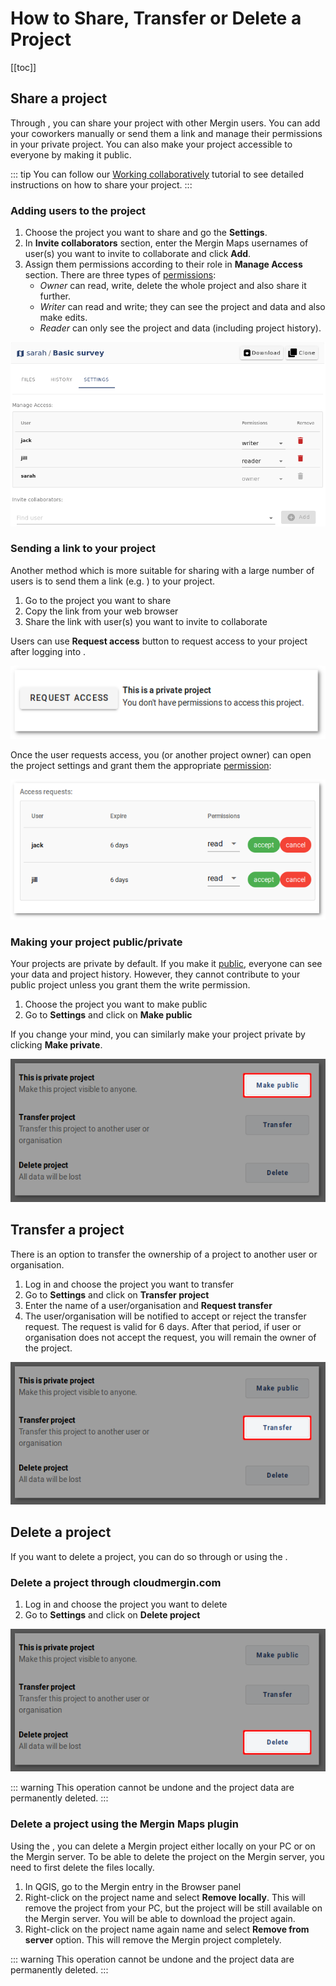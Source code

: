 # How to Share, Transfer or Delete a Project
[[toc]]

## Share a project

Through <MainDomainNameLink />, you can share your project with other Mergin users. You can add your coworkers manually or send them a link and manage their permissions in your private project. You can also make your project accessible to everyone by making it public.

::: tip
You can follow our [Working collaboratively](../tutorials/working-collaboratively/) tutorial to see detailed instructions on how to share your project.
:::

### Adding users to the project

1. Choose the project you want to share and go the **Settings**. 
2. In **Invite collaborators** section, enter the Mergin Maps usernames of user(s) you want to invite to collaborate and click **Add**.
3. Assign them permissions according to their role in **Manage Access** section. There are three types of [permissions](./permissions/):
   - *Owner* can read, write, delete the whole project and also share it further.
   - *Writer* can read and write; they can see the project and data and also make edits.
   - *Reader* can only see the project and data (including project history).

![Mergin sharing setting](./project-share-add-users.png)

### Sending a link to your project

Another method which is more suitable for sharing with a large number of users is to send them a link (e.g. <MerginMapsProject id="sarah/Basic survey/tree" />) to your project.

1. Go to the project you want to share
2. Copy the link from your web browser
3. Share the link with user(s) you want to invite to collaborate

Users can use **Request access** button to request access to your project after logging into <MainDomainNameLink />.

![Mergin sharing setting](./project_sharing_send_request.png)

Once the user requests access, you (or another project owner) can open the project settings and grant them the appropriate [permission](./permissions/):

![Mergin sharing setting](./project_sharing_requests.png)

### Making your project public/private
Your projects are private by default. If you make it [public](./permissions/#public-and-private-projects), everyone can see your data and project history. However, they cannot contribute to your public project unless you grant them the write permission.

1. Choose the project you want to make public
2. Go to **Settings** and click on **Make public**

If you change your mind, you can similarly make your project private by clicking **Make private**.

![make project public](./project-make-public.png)

## Transfer a project

There is an option to transfer the ownership of a project to another user or organisation. 

1. Log in <MainDomainNameLink /> and choose the project you want to transfer
2. Go to **Settings** and click on **Transfer project**
3. Enter the name of a user/organisation and **Request transfer**
4. The user/organisation will be notified to accept or reject the transfer request. The request is valid for 6 days. After that period, if user or organisation does not accept the request, you will remain the owner of the project.

![transfer project](./project-transfer.png)

## Delete a project
If you want to delete a project, you can do so through <MainDomainNameLink /> or using the <QGISPluginName />.

### Delete a project through cloudmergin.com

1. Log in <MainDomainNameLink /> and choose the project you want to delete
2. Go to **Settings** and click on **Delete project**

![delete project](./project-delete.png)

::: warning
This operation cannot be undone and the project data are permanently deleted.
:::

### Delete a project using the Mergin Maps plugin 
Using the <QGISPluginName />, you can delete a Mergin project either locally on your PC or on the Mergin server. To be able to delete the project on the Mergin server, you need to first delete the files locally.

1. In QGIS, go to the Mergin entry in the Browser panel
2. Right-click on the project name and select **Remove locally**. This will remove the project from your PC, but the project will be still available on the Mergin server. You will be able to download the project again.
3. Right-click on the project name again name and select **Remove from server** option. This will remove the Mergin project completely. 

::: warning
This operation cannot be undone and the project data are permanently deleted.
:::
